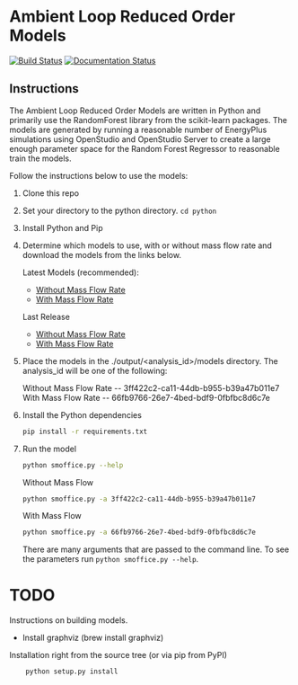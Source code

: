 # Ambient Loop Reduced Order Models

[![Build Status](https://travis-ci.org/nllong/ambient-loop-analysis.svg?branch=develop)](https://travis-ci.org/nllong/ambient-loop-analysis)
[![Documentation Status](https://readthedocs.org/projects/reduced-order-modeling-framework/badge/?version=latest)](https://reduced-order-modeling-framework.readthedocs.io/en/latest/?badge=latest)

## Instructions

The Ambient Loop Reduced Order Models are written in Python and primarily use the RandomForest
library from the scikit-learn packages. The models are generated by running a reasonable number
of EnergyPlus simulations using OpenStudio and OpenStudio Server to create a large enough parameter
space for the Random Forest Regressor to reasonable train the models.

Follow the instructions below to use the models:

1) Clone this repo
1) Set your directory to the python directory. `cd python`
1) Install Python and Pip
1) Determine which models to use, with or without mass flow rate and download the models from the 
links below.

    Latest Models (recommended):
    * [Without Mass Flow Rate](https://s3.amazonaws.com/openstudio-metamodels/small_office/latest/3ff422c2-ca11-44db-b955-b39a47b011e7/models/models.zip)
    * [With Mass Flow Rate](https://s3.amazonaws.com/openstudio-metamodels/small_office/latest/66fb9766-26e7-4bed-bdf9-0fbfbc8d6c7e/models/models.zip)

    Last Release
    * [Without Mass Flow Rate](https://s3.amazonaws.com/openstudio-metamodels/small_office/release/3ff422c2-ca11-44db-b955-b39a47b011e7/models/models.zip)
    * [With Mass Flow Rate](https://s3.amazonaws.com/openstudio-metamodels/small_office/release/66fb9766-26e7-4bed-bdf9-0fbfbc8d6c7e/models/models.zip)

1) Place the models in the ./output/<analysis_id>/models directory. The analysis_id will be one of the
following:
        
    Without Mass Flow Rate -- 3ff422c2-ca11-44db-b955-b39a47b011e7
    With Mass Flow Rate -- 66fb9766-26e7-4bed-bdf9-0fbfbc8d6c7e     

1) Install the Python dependencies

    ```bash
    pip install -r requirements.txt
    ``` 
    
1) Run the model

    ```bash
    python smoffice.py --help
    ``` 
    
    Without Mass Flow
    
    ```bash
    python smoffice.py -a 3ff422c2-ca11-44db-b955-b39a47b011e7
    ```
    
    With Mass Flow 
    
    ```bash
    python smoffice.py -a 66fb9766-26e7-4bed-bdf9-0fbfbc8d6c7e
    ```
    
    There are many arguments that are passed to the command line. To see the parameters run
    `python smoffice.py --help`.

# TODO

Instructions on building models.

* Install graphviz (brew install graphviz)

Installation right from the source tree (or via pip from PyPI)

```bash
    python setup.py install
```
